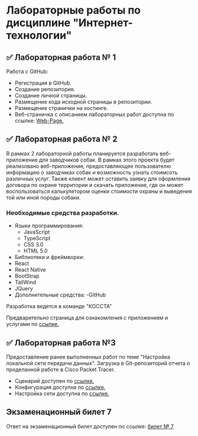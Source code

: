 # Лабораторные работы по дисциплине "Интернет-технологии"

## ✅ Лабораторная работа № 1
Работа с GitHub:

- Регистрация в GitHub.
- Создание репозитория.
- Создание личной страницы.
- Размещение кода исходной страницы в репозитории.
- Размещение странички на хостинге.
- Веб-страничка с описанием лабораторных работ доступна по ссылке: [Web-Page.](https://github.com/icepik77/IT_lab_tech)

## ✅ Лабораторная работа № 2
В рамках 2 лабораторной работы планируется разработать веб-приложение для заводчиков собак.
В рамках этого проекта будет реализовано веб-приложение, предоставляющее пользователю информацию о заводчиках собак и возможность узнать стоимсоть различных услуг. Также клиент может оставить заявку для оформления договора по охране территории и скачать приложение, где он может воспользоваться калькулятором оценки стоимости охраны и выведения той или иной породы собаки.  

### Необходимые средства разработки. 
- Языки программирования:
  - JavaScript
  - TypeScript
  - CSS 3.0
  - HTML 5.0
 - Библиотеки и фреймворки:
  - React
  - React Native
  - BootStrap
  - TailWind
  - JQuery
 - Дополнительные средства: 
  -GitHub
  
  Разработка ведется в команде "КОССТА"
  
Предварительно страница для ознакомления с приложением и услугами по [ссылке.](https://icepik77.github.io/Dogs/index.html)

## ✅ Лабораторная работа №3
Предоставление ранее выполненных работ по теме "Настройка локальной сети передачи данных".
Загрузка в Git-репозиторий отчета о проделанной работе в Cisco Packet Tracer.
- Сценарий доступен по [ссылке.](https://github.com/icepik77/IT_lab_tech/blob/main/CPT/Сценарий%20%20для%20CPT.pka)
- Конфигурация доступна по [ссылке.](https://github.com/icepik77/IT_lab_tech/blob/main/CPT/Форма%20отчета%20к%20ЛР3.pdf)
- Настройка сети доступна по [ссылке.](https://github.com/icepik77/IT_lab_tech/blob/main/CPT/настройка%20сети.txt)

## Экзаменационный билет 7
Ответ на экзаменационный билет доступен по ссылке: [билет № 7](https://github.com/stankin/inet-2022/wiki/exam07)
